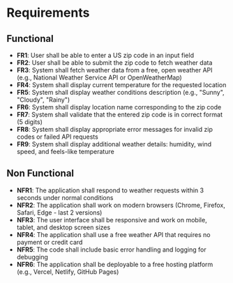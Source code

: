# Requirements

## Functional

- **FR1**: User shall be able to enter a US zip code in an input field
- **FR2**: User shall be able to submit the zip code to fetch weather data
- **FR3**: System shall fetch weather data from a free, open weather API (e.g., National Weather Service API or OpenWeatherMap)
- **FR4**: System shall display current temperature for the requested location
- **FR5**: System shall display weather conditions description (e.g., "Sunny", "Cloudy", "Rainy")
- **FR6**: System shall display location name corresponding to the zip code
- **FR7**: System shall validate that the entered zip code is in correct format (5 digits)
- **FR8**: System shall display appropriate error messages for invalid zip codes or failed API requests
- **FR9**: System shall display additional weather details: humidity, wind speed, and feels-like temperature

## Non Functional

- **NFR1**: The application shall respond to weather requests within 3 seconds under normal conditions
- **NFR2**: The application shall work on modern browsers (Chrome, Firefox, Safari, Edge - last 2 versions)
- **NFR3**: The user interface shall be responsive and work on mobile, tablet, and desktop screen sizes
- **NFR4**: The application shall use a free weather API that requires no payment or credit card
- **NFR5**: The code shall include basic error handling and logging for debugging
- **NFR6**: The application shall be deployable to a free hosting platform (e.g., Vercel, Netlify, GitHub Pages)

